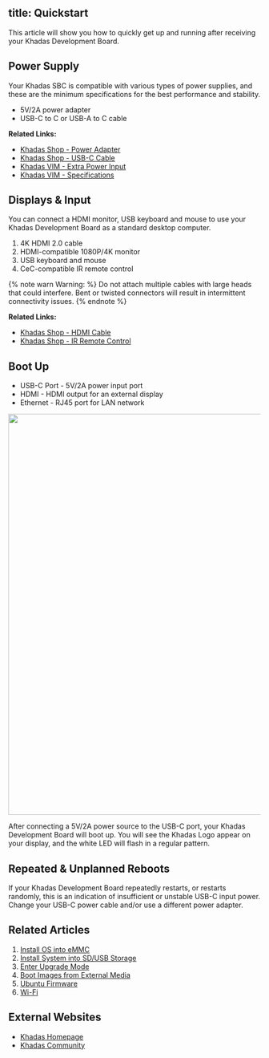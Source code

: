 title: Quickstart
---

This article will show you how to quickly get up and running after receiving your Khadas Development Board.

## Power Supply
Your Khadas SBC is compatible with various types of power supplies, and these are the minimum specifications for the best performance and stability.

* 5V/2A power adapter
* USB-C to C or USB-A to C cable

**Related Links:**
* [Khadas Shop - Power Adapter](https://www.khadas.com/product-page/power-adapter)
* [Khadas Shop - USB-C Cable](https://www.khadas.com/product-page/usb-c-cable)
* [Khadas VIM - Extra Power Input](/linux/vim3/ExtraPowerInput.html)
* [Khadas VIM - Specifications](https://www.khadas.com/vim3)

## Displays & Input
You can connect a HDMI monitor, USB keyboard and mouse to use your Khadas Development Board as a standard desktop computer.

1. 4K HDMI 2.0 cable
2. HDMI-compatible 1080P/4K monitor
3. USB keyboard and mouse
4. CeC-compatible IR remote control

{% note warn Warning: %}
Do not attach multiple cables with large heads that could interfere. Bent or twisted connectors will result in intermittent connectivity issues.
{% endnote %}

**Related Links:**
* [Khadas Shop - HDMI Cable](https://www.khadas.com/product-page/hdmi-cable)
* [Khadas Shop - IR Remote Control](https://www.khadas.com/product-page/ir-remote)

## Boot Up

* USB-C Port - 5V/2A power input port
* HDMI - HDMI output for an external display
* Ethernet - RJ45 port for LAN network

<img src="/linux/images/vim3/QuickConnect.jpg" width=800px>

After connecting a 5V/2A power source to the USB-C port, your Khadas Development Board will boot up. You will see the Khadas Logo appear on your display, and the white LED will flash in a regular pattern.

## Repeated & Unplanned Reboots
If your Khadas Development Board repeatedly restarts, or restarts randomly, this is an indication of insufficient or unstable USB-C input power. Change your USB-C power cable and/or use a different power adapter.

## Related Articles

1. [Install OS into eMMC](/linux/vim3/InstallOsIntoEmmc.html)
2. [Install System into SD/USB Storage](/linux/vim3/InstallOsIntoSdusb.html)
3. [Enter Upgrade Mode](/linux/vim3/BootIntoUpgradeMode.html)
4. [Boot Images from External Media](/linux/vim3/BootFromExtMedia.html)
5. [Ubuntu Firmware](/linux/firmware/Vim1UbuntuFirmware.html)
6. [Wi-Fi](/linux/vim3/Wifi.html)

## External Websites
* [Khadas Homepage](https://www.khadas.com)
* [Khadas Community](https://forum.khadas.com)
